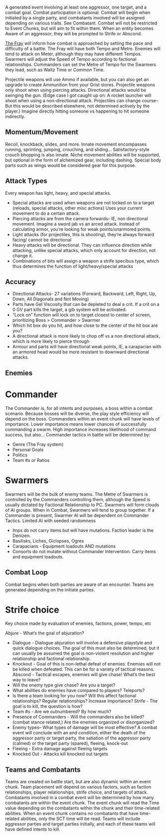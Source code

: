 A generated event involving at least one aggressor, one target, and a combat goal. Combat participation is optional. Combat will begin when initiated by a single party, and combatants involved will be assigned depending on various traits. See Combatant. Combat will not be restricted to Event Chunks, but will aim to fit within them. When an entity becomes Aware of an aggressor, they will be prompted to Strife or Abscond.

[The Fray](https://github.com/Dragon-Fox-Collective/SBEPIS/wiki/The-Fray) will inform how combat is approached by setting the pace and difficulty of a battle. The Fray will have both Tempo and Metre. Enemies will tend to attack on Meter, although they may have different Tempos. Swarmers will adjust the Speed of Tempo according to factional relationships. Commanders can set the Metre of Tempo for the Swarmers they lead, such as Waltz Time or Common Time. 

Projectile weapons will use Ammo if available, but you can also get an upgrade to create Ammunition from your Grist stores. Projectile weapons only shoot when using piercing attacks. Directional attacks would be swinging the gun. (Edge case I got caught up on: A rocket launcher will shoot when using a non-directional attack. Projectiles can change course– But this would be described elsewhere, not determined actively by the player.) Imagine directly hitting someone vs happening to hit someone indirectly.

## Momentum/Movement
Recoil, knockback, slides, and more. Innate movement encompasses running, sprinting, jumping, crouching, and sliding… Satisfactory-style crouch bhopping is also innate. Niche movement abilities will be supported, but optional in the form of alchemized gear, including dashing. Special body parts such as wings would be considered gear for this purpose.

## Attack Types
Every weapon has light, heavy, and special attacks.
+ Special attacks are used when weapons are not locked on to a target (reloads, special attacks, other misc actions) Uses your current movement to do a certain attack.
+ Piercing attacks are from the camera forwards– IE, non directional movement. Imagine a sword jab vs an arced attack. Instead of calculating armor, you’re looking for weak points/unarmored points. 
+ Light attacks (for projectiles, this is shooting), they’re always forward facing/ cannot be directional
+ Heavy attacks will be directional. They can influence direction while attacking, unlike special attacks, which only account for direction, not change it.
+ Combinations of bits will assign a weapon a strife specibus type, which thus determines the function of light/heavy/special attacks

## Accuracy
+ Directional Attacks- 27 variations (Forward, Backward, Left, Right, Up, Down, All Diagonals and Not Moving)
+ Parts have Gel Viscosity that can be depleted to deal a crit. If a crit on a 0 GV part kills the target, a gib system will be activated.
+ “Lock on” function will lock on to target closest to center of screen, prioritizing Boss > Commander > Swarmer
+ Which hit box do you hit, and how close to the center of the hit box are you? 
+ A directional attack is more likely to chop off vs a non directional attack, which is more likely to pierce through
+ Armour and parts will have directional weak points, IE, a carapacian with an armored head would be more resistant to downward directional attacks.

## Enemies
# Commander
The Commander is, for all intents and purposes, a boss within a combat scenario. Because bosses will be diverse, the play style efficiency will depend on the boss. Commanders within an event chunk will have levels of importance. Lower importance means lower chances of successfully commanding a swarm. High importance increases likelihood of command success, but also… Commander tactics in battle will be determined by:
+ Genre (The Fray system)
+ Personal Goals
+ Politics
+ Team #s or Ratios
# Swarmers
Swarmers will be the bulk of enemy teams. The Metre of Swarmers is controlled by the Commanders controlling them, although the Speed is usually dictated by Factional Relationship to PC. Swarmers will form clouds of AI groups. When in Combat, Swarmers will tend to group together. If a Commander is present, Swarmer AI will be dependent on Commander Tactics. Limited AI with seeded randomness
+ Imps do not carry items but will have mutations. Faction leader is the Denizen.
+ Basilisks, Liches, Giclopses, Ogres
+ Carapacians - Equipment loadouts AND mutations
+ Consorts do not mutate without Commander Intervention. Carry items and equipment loadouts.

## Combat Loop
Combat begins when both parties are aware of an encounter. Teams are generated depending on the initiate parties.
# Strife choice 
Key choice made by evaluation of enemies, factions, power, tempo, etc

Abjure - What’s the goal of abjuration?
+ Dialogue - Dialogue abjuration will involve a defensive playstyle and quick dialogue choices. The goal of this must also be determined, but it can usually be assumed the goal is non-violent resolution and higher relationship and factional relationship.
+ Knockout - Goal of this is non-lethal defeat of enemies. Enemies will not be killed when defeated. This can be for a variety of tactical reasons.
Abscond - Tactical escapes, enemies will give chase! What’s the best way to leave?
+ Will the enemy type give chase? Are you a target?
+ What abilities do enemies have compared to players? Teleports?
+ Is there a team looking for you now? Will this affect factional relationships? Regular relationships? Increase importance?
Strife - The goal is to kill, the question is how?
+ Team #s - Are we outnumbered? By how much?
+ Presence of Commanders - Will the commanders also be killed? (combat stance related,) Are the enemies organized or disorganized?
+ Enemy types– What types of damage will be most effective?
A combat event will conclude with an end condition, either the death of the aggressor party or target party, the satiation of the aggressor party (calmed) or the target party (spared), fleeing, knock-out
+ Fleeing - Extra damage against fleeing targets
+ Knocked Out - Attacks kill knocked out targets


## Teams and Combatants
Teams are created on battle start, but are also dynamic within an event chunk. Team placement will depend on various factors, such as faction relationships, player relationships, strife choice, and targets of attack. 
Combatants involved in a combat event will be determined by how many combatants are within the event chunk. The event chunk will read the Time value depending on the combatants within the chunk and their time-related abilities. When an event chunk contains no combatants that have time-related abilities, only the SCT time will be read.
Teams will include aggressor parties and target parties initially, and each of these teams will have defined intents to kill. 